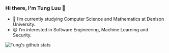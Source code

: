 ### Hi there, I'm Tung Luu 👋

- 🔭 I’m currently studying Computer Science and Mathematics at Denison University.
- 😄 I’m interested in Software Engineering, Machine Learning and Security.

<!--
- 💬 Ask me about ...
- 📫 How to reach me: ...
- 😄 Pronouns: ...
- ⚡ Fun fact: ...
-->


![Tung's github stats](https://github-readme-stats.vercel.app/api?username=tung2389&show_icons=true)

<!-- ![Top Languages](https://github-readme-stats.vercel.app/api/top-langs/?username=tung2389) -->
